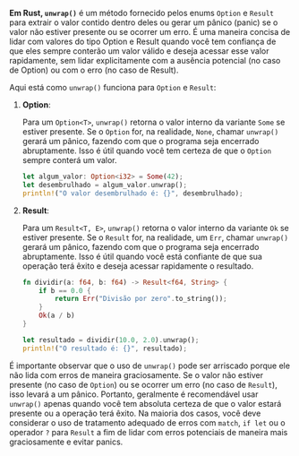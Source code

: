 **Em Rust, `unwrap()`** é um método fornecido pelos enums `Option` e `Result` para extrair o valor contido dentro deles ou gerar um pânico (panic) se o valor não estiver presente ou se ocorrer um erro. É uma maneira concisa de lidar com valores do tipo Option e Result quando você tem confiança de que eles sempre conterão um valor válido e deseja acessar esse valor rapidamente, sem lidar explicitamente com a ausência potencial (no caso de Option) ou com o erro (no caso de Result).

Aqui está como `unwrap()` funciona para `Option` e `Result`:

1. **Option**:

   Para um `Option<T>`, `unwrap()` retorna o valor interno da variante `Some` se estiver presente. Se o `Option` for, na realidade, `None`, chamar `unwrap()` gerará um pânico, fazendo com que o programa seja encerrado abruptamente. Isso é útil quando você tem certeza de que o `Option` sempre conterá um valor.

   ```rust
   let algum_valor: Option<i32> = Some(42);
   let desembrulhado = algum_valor.unwrap();
   println!("O valor desembrulhado é: {}", desembrulhado);
   ```

2. **Result**:

   Para um `Result<T, E>`, `unwrap()` retorna o valor interno da variante `Ok` se estiver presente. Se o `Result` for, na realidade, um `Err`, chamar `unwrap()` gerará um pânico, fazendo com que o programa seja encerrado abruptamente. Isso é útil quando você está confiante de que sua operação terá êxito e deseja acessar rapidamente o resultado.

   ```rust
   fn dividir(a: f64, b: f64) -> Result<f64, String> {
       if b == 0.0 {
           return Err("Divisão por zero".to_string());
       }
       Ok(a / b)
   }

   let resultado = dividir(10.0, 2.0).unwrap();
   println!("O resultado é: {}", resultado);
   ```

É importante observar que o uso de `unwrap()` pode ser arriscado porque ele não lida com erros de maneira graciosamente. Se o valor não estiver presente (no caso de `Option`) ou se ocorrer um erro (no caso de `Result`), isso levará a um pânico. Portanto, geralmente é recomendável usar `unwrap()` apenas quando você tem absoluta certeza de que o valor estará presente ou a operação terá êxito. Na maioria dos casos, você deve considerar o uso de tratamento adequado de erros com `match`, `if let` ou o operador `?` para `Result` a fim de lidar com erros potenciais de maneira mais graciosamente e evitar panics.